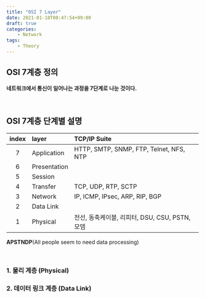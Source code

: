 ```yaml
---
title: "OSI 7 Layer"
date: 2021-01-18T00:47:54+09:00
draft: true
categories:
    - Network
tags:
    - Theory
---
```


## OSI 7계층 정의

**네트워크에서 통신이 일어나는 과정을 7단계로 나눈 것이다.**        

<br/>

## OSI 7계층 단계별 설명

| index | layer | TCP/IP Suite |
|:-----:|:-----|:-------------|
| 7     | Application | HTTP, SMTP, SNMP, FTP, Telnet, NFS, NTP |
| 6     | Presentation |  |
| 5     | Session |  |
| 4     | Transfer | TCP, UDP, RTP, SCTP |
| 3     | Network | IP, ICMP, IPsec, ARP, RIP, BGP |
| 2     | Data Link |  |
| 1     | Physical | 전선, 동축케이블, 리피터, DSU, CSU, PSTN, 모뎀 |

**APSTNDP**(All people seem to need data processing)

<br/>

### 1. 물리 계층 (Physical)


### 2. 데이터 링크 계층 (Data Link)